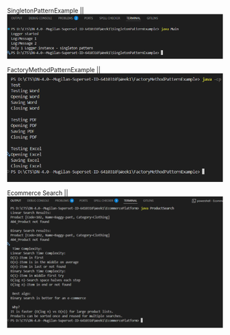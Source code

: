 SingletonPatternExample
||
![alt text](singleton.png)

FactoryMethodPatternExample
||
![alt text](FMP.png)

Ecommerce Search
||
![alt text](Ecommerce.png)